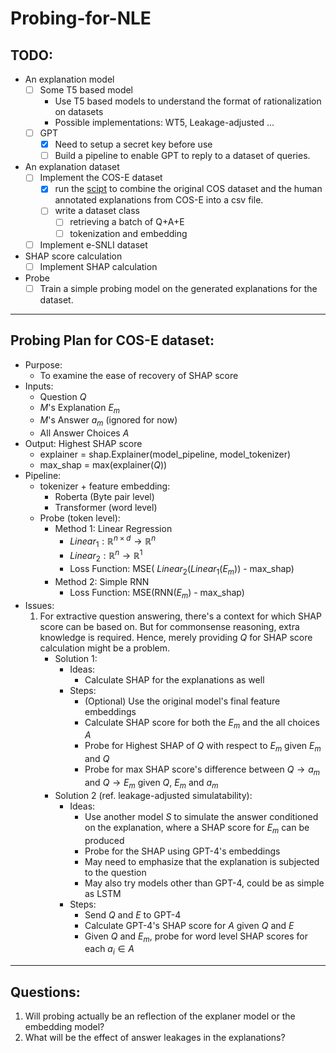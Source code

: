 # Probing-for-NLE

## TODO:

- An explanation model
    - [ ] Some T5 based model
        - Use T5 based models to understand the format of rationalization on datasets 
        - Possible implementations: WT5, Leakage-adjusted ...
    - [ ] GPT
        - [x] Need to setup a secret key before use 
        - [ ] Build a pipeline to enable GPT to reply to a dataset of queries.

- An explanation dataset
    - [ ] Implement the COS-E dataset
        - [x] run the [scipt](data/cos-e/code/parse-commonsenseQA.py) to combine the original COS dataset and the human annotated explanations from COS-E into a csv file.
        - [ ] write a dataset class
            - [ ] retrieving a batch of Q+A+E 
            - [ ] tokenization and embedding

    - [ ] Implement e-SNLI dataset

- SHAP score calculation
    - [ ] Implement SHAP calculation

- Probe
    - [ ] Train a simple probing model on the generated explanations for the dataset.

---

## Probing Plan for COS-E dataset:
- Purpose:
    - To examine the ease of recovery of SHAP score
- Inputs: 
    - Question $Q$ 
    - $M$'s Explanation $E_m$ 
    - $M$'s Answer $a_m$ (ignored for now)
    - All Answer Choices $A$
- Output: Highest SHAP score
    - explainer = shap.Explainer(model_pipeline, model_tokenizer) 
    - max_shap = max(explainer($Q$))
- Pipeline:
    - tokenizer + feature embedding:
        - Roberta (Byte pair level)
        - Transformer (word level)
    - Probe (token level):
        - Method 1: Linear Regression
            - $Linear_1: \mathbb{R}^{n\times d} \rightarrow \mathbb{R}^n$ 
            - $Linear_2: \mathbb{R}^{n} \rightarrow \mathbb{R}^1$ 
            - Loss Function: MSE( $Linear_2(Linear_1$($E_m$)) - max_shap)
        - Method 2: Simple RNN
            - Loss Function: MSE(RNN($E_m$) - max_shap)
- Issues:
    1. For extractive question answering, there's a context for which SHAP score can be based on. But for commonsense reasoning, extra knowledge is required. Hence, merely providing $Q$ for SHAP score calculation might be a problem.
        - Solution 1:
            - Ideas:
                - Calculate SHAP for the explanations as well
            - Steps:
                - (Optional) Use the original model's final feature embeddings 
                - Calculate SHAP score for both the $E_m$ and the all choices $A$
                - Probe for Highest SHAP of $Q$ with respect to $E_m$ given $E_m$ and $Q$
                - Probe for max SHAP score's difference between $Q \rightarrow a_m$ and $Q \rightarrow E_m$ given $Q$, $E_m$ and $a_m$ 
        - Solution 2 (ref. leakage-adjusted simulatability):
            - Ideas:
                - Use another model $S$ to simulate the answer conditioned on the explanation, where a SHAP score for $E_m$ can be produced 
                - Probe for the SHAP using GPT-4's embeddings
                - May need to emphasize that the explanation is subjected to the question
                - May also try models other than GPT-4, could be as simple as LSTM
            - Steps:
                - Send $Q$ and $E$ to GPT-4
                - Calculate GPT-4's SHAP score for $A$ given $Q$ and $E$ 
                - Given $Q$ and $E_m$, probe for word level SHAP scores for each $a_i \in A$

---
## Questions:
1. Will probing actually be an reflection of the explaner model or the embedding model?
2. What will be the effect of answer leakages in the explanations?  